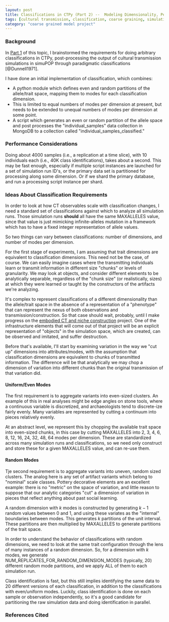 ```yaml
---
layout: post
title: Classifications in CTPy (Part 2) --  Modeling Dimensionality, Performance
tags: [cultural transmission, classification, coarse graining, simulation, ctpy]
category: "coarse grained model project"
---
```


### Background ###

In [Part 1](/coarse%20grained%20model%20project/2013/07/13/ctpy-classification-designs.html) of this topic, I brainstormed the requirements for doing arbitrary classifications in CTPy, post-processing the output of cultural transmission simulations in simuPOP through paradigmatic classifications [@Dunnell1971].  

I have done an initial implementation of classification, which combines:

* A python module which defines even and random partitions of the allele/trait space, mapping them to modes for each classification dimension.
* This is limited to equal numbers of modes per dimension at present, but needs to be extended to unequal numbers of modes per dimension at some point.
* A script which generates an even or random partition of the allele space and post processes the "individual_samples" data collection in MongoDB to a collection called "individual_samples_classified."  


### Performance Considerations ###

Doing about 4000 samples (i.e., a replication at a time slice), with 10 individuals each (i.e., 40K class identifications), takes about a second.  This may be fast enough, especially if multiple script instances are launched for a set of simulation run ID's, or the primary data set is partitioned for processing along some dimension.  Or if we shard the primary database, and run a processing script instance per shard.  


### Ideas About Classification Requirements ###

In order to look at how CT observables scale with classification changes, I need a standard set of classifications against which to analyze all simulation runs.  Those simulation runs **should** all have the same MAXALLELES value, since that value is just mimicking infinite-alleles mutation in a framework which has to have a fixed integer representation of allele values.  

So two things can vary between classifications:  number of dimensions, and number of modes per dimension.  

For the first stage of experiments, I am assuming that trait dimensions are equivalent to classification dimensions.  This need not be the case, of course.  We can easily imagine cases where the transmitting individuals learn or transmit information in different size "chunks" or levels of granularity.  We may look at objects, and consider different elements to be analytically separable, regardless of the "chunk size" (or realistically, sizes) at which they were learned or taught by the constructors of the artifacts we're analyzing.  

It's complex to represent classifications of a different dimensionality than the allele/trait space in the absence of a representation of a "phenotype" that can represent the nexus of both observations and transmission/construction.  So that case should wait, probably, until I make progress on the [embodied CT and niche construction](/projects/nicheconstruction/) project.  One of the infrastructure elements that will come out of that project will be an explicit representation of "objects" in the simulation space, which are created, can be observed and imitated, and suffer destruction.  

Before that's available, I'll start by examining variation in the way we "cut up" dimensions into attributes/modes, with the assumption that classification dimensions are equivalent to chunks of transmitted information.  The difference will be that analytically we may chop a dimension of variation into different chunks than the original transmission of that variation did.   

#### Uniform/Even Modes ####

The first requirement is to aggregate variants into even-sized clusters.  An example of this in real analyses might be edge angles on stone tools, where a continuous variable is discretized, and archaeologists tend to discrete-ize fairly evenly. Many variables are represented by cutting a continuum into pieces relatively evenly.  

At an abstract level, we represent this by chopping the available trait space into even-sized chunks, in this case by cutting MAXALLELES into 2, 3, 4, 6, 8, 12, 16, 24, 32, 48, 64 modes per dimension.  These are standardized across many simulation runs and classifications, so we need only construct and store these for a given MAXALLELES value, and can re-use them.  

#### Random Modes ####

Tje second requirement is to aggregate variants into uneven, random sized clusters.  The analog here is any set of artifact variants which belong to "nominal" scale classes. Pottery decorative elements are an excellent example:  there is no "metric" on the space of variation, and little reason to suppose that our analytic categories "cut" a dimension of variation in pieces that reflect anything about past social learning.  

A random dimension with $k$ modes is constructed by generating $k-1$ random values between 0 and 1, and using these variates as the "internal" boundaries between modes.  This generates $k$ partitions of the unit interval.  These partitions are then multiplied by MAXALLELES to generate partitions of the trait space.  

In order to understand the behavior of classifications with random dimensions, we need to look at the same trait configuration through the lens of many instances of a random dimension.  So, for a dimension with $k$ modes, we generate NUM_REPLICATES_FOR_RANDOM_DIMENSION_MODES (typically, 20) different random mode partitions, and we apply ALL of them to each simulation run.  

Class identification is fast, but this still implies identifying the same data to 20 different versions of each classification, in addition to the classifications with even/uniform modes.  Luckily, class identification is done on each sample or observation independently, so it's a good candidate for partitioning the raw simulation data and doing identification in parallel.  

### References Cited ###



